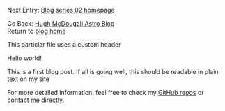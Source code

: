 Next Entry: [Blog series 02 homepage](.\..\02_series\02home.html)  
  
  
Go Back: [Hugh McDougall Astro Blog](.\..\bloghome.html)  
Return to [blog home](.\..\bloghome.html)  
  
This particlar file uses a custom header    
  
  
Hello world!
  

  
This is a first blog post. If all is going well, this should be readable in plain text on my site  
  
For more detailed information, feel free to check my [GitHub repos](https://github.com/HughMcDougall/) or [contact me directly](hughmcdougallemail@gmail.com).  
  
